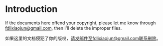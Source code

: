 # Introduction #

If the documents here offend your copyright, please let me know through
fdlixiaojun@gmail.com, then I'll delete the improper files.

如果这里的文档侵犯了你的版权，请发邮件至fdlixiaojun@gmail.com联系删除。